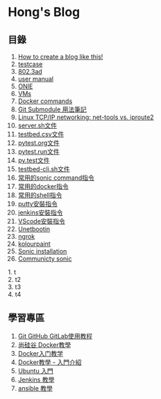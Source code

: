 #  Hong's Blog

## 目錄
       
   1. [How to create a blog like this!](https://jian-hong-wu.github.io/blog/createblog/)
   2. [testcase](https://jian-hong-wu.github.io/blog/testcase/)
   3. [802.3ad](https://jian-hong-wu.github.io/blog/802.3ad/)
   4. [user manual](https://jian-hong-wu.github.io/blog/user_manual/)
   5. [ONIE](https://jian-hong-wu.github.io/blog/ONIE/)
   6. [VMs](https://jian-hong-wu.github.io/blog/VMs/)
   7. [Docker commands](https://jian-hong-wu.github.io/blog/Docker_commands/)
   8. [Git Submodule 用法筆記](https://blog.chh.tw/posts/git-submodule/)
   9. [Linux TCP/IP networking: net-tools vs. iproute2](https://www.xmodulo.com/linux-tcpip-networking-net-tools-iproute2.html)
   10. [server.sh文件](https://jian-hong-wu.github.io/blog/server.sh/)
   11. [testbed.csv文件](https://github.com/jian-hong-wu/blog/blob/gh-pages/testbed.csv/testbed.csv/)
   12. [pytest.org文件](https://jian-hong-wu.github.io/blog/pytest.org/)
   13. [pytest.run文件](https://jian-hong-wu.github.io/blog/pytest.run/)
   14. [py.test文件](https://jian-hong-wu.github.io/blog/py.test/)
   15. [testbed-cli.sh文件](https://jian-hong-wu.github.io/blog/testbed-cli.sh/)
   16. [常用的sonic command指令](https://jian-hong-wu.github.io/blog/sonic_command/)
   17. [常用的docker指令](https://jian-hong-wu.github.io/blog/docker/)
   18. [常用的shell指令](https://jian-hong-wu.github.io/blog/shell/)
   19. [putty安裝指令](https://jian-hong-wu.github.io/blog/putty/)
   20. [jenkins安裝指令](https://jian-hong-wu.github.io/blog/jenkins/)
   21. [VScode安裝指令](https://jian-hong-wu.github.io/blog/VScode/)
   22. [Unetbootin](https://jian-hong-wu.github.io/blog/Unetbootin/)
   23. [ngrok](https://zoejoyuliao.medium.com/%E9%80%8F%E9%81%8E-github-webhook-%E8%A7%B8%E7%99%BC%E6%9C%AC%E5%9C%B0-jenkins-pipeline-%E8%AE%93%E4%BD%A0-push-code-%E5%88%B0-github-%E5%B0%B1%E6%9C%83%E8%87%AA%E5%8B%95%E8%B7%91-ci-cd-7c4bd7a22446)
   24. [kolourpaint](https://jian-hong-wu.github.io/blog/kolourpaint4/)
   25. [Sonic installation](https://jian-hong-wu.github.io/blog/sonic_install)
   26. [Communicty sonic](https://jian-hong-wugithub.io/blog/sonic_comm)
  

<div class="row">
  <div class="column">
         1. t </br>
       2. t2 </br> 
  </div>
  <div class="column">
       3. t3 </br>
       4. t4 </br>
  </div>
</div>

## 學習專區
   1. [Git GitHub GitLab使用教程](https://www.youtube.com/watch?v=usgghEA_BEk&list=PL5eFspCU9xDe4Gz0LotCdRg5V68AD3icH&index=1)
   2. [尚硅谷 Docker教學](https://www.youtube.com/watch?v=37b3cWIIxUg&list=PLmOn9nNkQxJFX0YVLDw5EMUL-4cVzXL33&index=1)
   3. [Docker入门教学](https://www.youtube.com/watch?v=bumV64OfLCs&list=PLliocbKHJNwubNT2oK-xlB1GXTXuLFb0I)
   4. [Docker教學 - 入門介紹](https://www.youtube.com/watch?v=pa1Zao1Hy2c&list=PLVVMQF8vWNCJnlO0Y34AE_1AgCapldp38)
   5. [Ubuntu 入門](https://www.youtube.com/watch?v=u6-IMozWQG0&list=PLkmkNssEXKuxfpeezLrnmHsUoJRJzWVui&index=1)
   6. [Jenkins 教學](https://www.youtube.com/watch?v=SbMabIXQd_A&list=PLmOn9nNkQxJE_3wrOfHdL1dWRY6CCHBnh)
   7. [ansible 教學](https://www.youtube.com/watch?v=4lIi8d6m27c&list=PLOfJyn_hHwP_ATbd7GkDobQUiA2i7jLhN&index=1)
